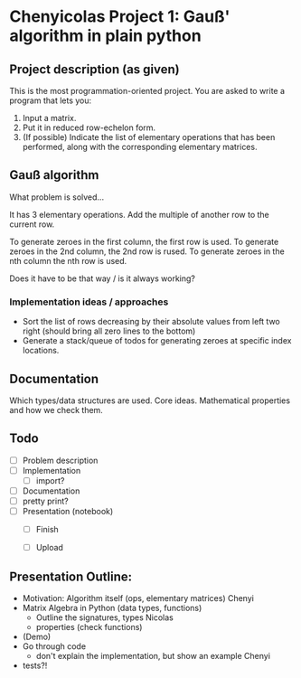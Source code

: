 # Chenyicolas Project 1: Gauß' algorithm in plain python

## Project description (as given)

This is the most programmation-oriented project. You are asked to write a program that lets you:
1. Input a matrix.
2. Put it in reduced row-echelon form.
3. (If possible) Indicate the list of elementary operations that has been performed, along with the corresponding elementary matrices.

## Gauß algorithm

What problem is solved...

It has 3 elementary operations. Add the multiple of another row to the current row.




To generate zeroes in the first column, the first row is used.
To generate zeroes in the 2nd column, the 2nd row is rused.
To generate zeroes in the nth column the nth row is used.

Does it have to be that way / is it always working?


### Implementation ideas / approaches

- Sort the list of rows decreasing by their absolute values from left two right (should bring all zero lines to the bottom)
- Generate a stack/queue of todos for generating zeroes at specific index locations.

## Documentation

Which types/data structures are used. Core ideas.
Mathematical properties and how we check them.

## Todo

- [ ] Problem description
- [ ] Implementation
  - [ ] import?
- [ ] Documentation
- [ ] pretty print?
- [ ] Presentation (notebook)
  - [ ] Finish
  - [ ] Upload


## Presentation Outline:

- Motivation: Algorithm itself (ops, elementary matrices)  Chenyi
- Matrix Algebra in Python (data types, functions)  
  - Outline the signatures, types    Nicolas
  - properties (check functions)
- (Demo)
- Go through code
  - don't explain the implementation, but show an example   Chenyi
- tests?!
